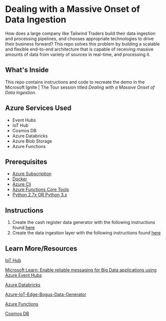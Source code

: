 # Dealing with a Massive Onset of Data Ingestion

How does a large company like Tailwind Traders build their data ingestion and processing pipelines, and chooses appropriate technologies to drive their business forward? This repo solves this problem by building a scalable and flexible end-to-end architecture that is capable of receiving massive amounts of data from variety of sources in real-time, and processing it.

## What's Inside

This repo contains instructions and code to recreate the demo in the Microsoft Ignite | The Tour session titled _Dealing with a Massive Onset of Data Ingestion_.  

## Azure Services Used

- Event Hubs
- IoT Hub
- Cosmos DB
- Azure Databricks
- Azure Blob Storage
- Azure Functions

## Prerequisites

* [Azure Subscription](https://azure.microsoft.com/free/?WT.mc_id=MSIgniteTheTour-github-dat10)
* [Docker](https://docs.docker.com/install/)
* [Azure Cli](https://docs.microsoft.com/en-us/cli/azure/install-azure-cli?view=azure-cli-latest&WT.mc_id=MSIgniteTheTour-github-dat10)
* [Azure Functions Core Tools](https://docs.microsoft.com/en-us/azure/azure-functions/functions-run-local#v2?WT.mc_id=MSIgniteTheTour-github-dat10)
* [Python 2.7x OR Python 3.x](https://www.python.org/downloads/)

## Instructions

1. Create the cash register data generator with the following instructions found [here](DataGenerator/)
2. Create the data ingestion layer with the following instructions found [here](Data-ingestion-and-processing/)

## Learn More/Resources

[IoT Hub](https://docs.microsoft.com/en-us/azure/iot-hub/about-iot-hub?WT.mc_id=MSIgniteTheTour-github-dat10)

[Microsoft Learn: Enable reliable messaging for Big Data applications using Azure Event Hubs](https://docs.microsoft.com/en-us/learn/modules/enable-reliable-messaging-for-big-data-apps-using-event-hubs/index?WT.mc_id=MSIgniteTheTour-github-dat10)

[Azure Databricks](https://docs.microsoft.com/en-us/azure/azure-databricks/?WT.mc_id=MSIgniteTheTour-github-dat10)

[Azure-IoT-Edge-Bogus-Data-Generator](http://aka.ms/iotdatagenerator)

[Azure Functions](https://docs.microsoft.com/en-us/azure/azure-functions/?WT.mc_id=MSIgniteTheTour-github-dat10)

[Cosmos DB](https://docs.microsoft.com/en-us/azure/cosmos-db/?WT.mc_id=MSIgniteTheTour-github-dat10)
